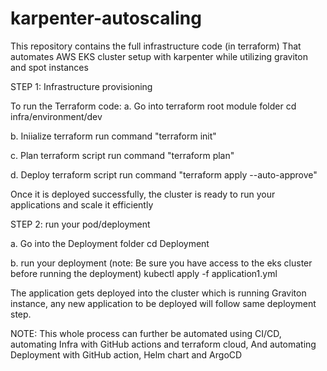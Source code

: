 # karpenter-autoscaling

This repository contains the full infrastructure code (in terraform) That automates AWS EKS cluster setup with karpenter while utilizing graviton and spot instances


STEP 1: Infrastructure provisioning

To run the Terraform code:
a. Go into terraform root module folder
    cd infra/environment/dev

b. Iniialize terraform
    run command "terraform init"

c. Plan terraform script
    run command "terraform plan"

d. Deploy terraform script
    run command "terraform apply --auto-approve"

Once it is deployed successfully, the cluster is ready to run your applications and scale it efficiently 


STEP 2: run your pod/deployment

a. Go into the Deployment folder
    cd Deployment

b. run your deployment (note: Be sure you have access to the eks cluster before running the deployment)
    kubectl apply -f application1.yml

The application gets deployed into the cluster which is running Graviton instance,
any new application to be deployed will follow same deployment step.


NOTE: This whole process can further be automated using CI/CD, automating Infra with GitHub actions and terraform cloud, And automating Deployment with GitHub action, Helm chart and ArgoCD



